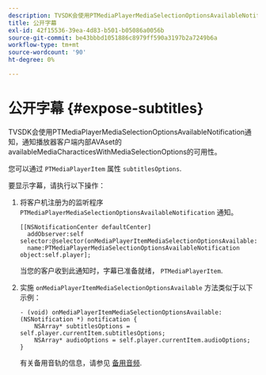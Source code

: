 ```yaml
---
description: TVSDK会使用PTMediaPlayerMediaSelectionOptionsAvailableNotification通知，通知播放器客户端内部AVAset的availableMediaCharacticesWithMediaSelectionOptions的可用性。
title: 公开字幕
exl-id: 42f15536-39ea-4d83-b501-b05086a0056b
source-git-commit: be43bbbd1051886c8979ff590a3197b2a7249b6a
workflow-type: tm+mt
source-wordcount: '90'
ht-degree: 0%

---
```


# 公开字幕 {#expose-subtitles}

TVSDK会使用PTMediaPlayerMediaSelectionOptionsAvailableNotification通知，通知播放器客户端内部AVAset的availableMediaCharacticesWithMediaSelectionOptions的可用性。

您可以通过 `PTMediaPlayerItem` 属性 `subtitlesOptions`.

要显示字幕，请执行以下操作：

1. 将客户机注册为的监听程序 `PTMediaPlayerMediaSelectionOptionsAvailableNotification` 通知。

   ```
   [[NSNotificationCenter defaultCenter]  
     addObserver:self selector:@selector(onMediaPlayerItemMediaSelectionOptionsAvailable:)  
     name:PTMediaPlayerMediaSelectionOptionsAvailableNotification object:self.player];
   ```

   当您的客户收到此通知时，字幕已准备就绪， `PTMediaPlayerItem`.
1. 实施 `onMediaPlayerItemMediaSelectionOptionsAvailable` 方法类似于以下示例：

   ```
   - (void) onMediaPlayerItemMediaSelectionOptionsAvailable:(NSNotification *) notification { 
       NSArray* subtitlesOptions = self.player.currentItem.subtitlesOptions; 
       NSArray* audioOptions = self.player.currentItem.audioOptions; 
   }
   ```

   有关备用音轨的信息，请参见  [备用音频](../../alternate-audio/ios-3x-alternate-audio.md).
